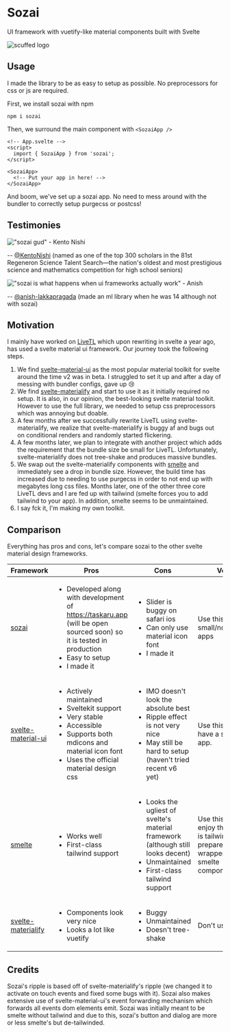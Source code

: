 # Sozai

UI framework with vuetify-like material components built with Svelte

![scuffed logo](https://user-images.githubusercontent.com/50760816/156042159-65aa794f-38bc-4cbc-9848-59063e4eeca7.png)

## Usage

I made the library to be as easy to setup as possible. No preprocessors for css or js are required.

First, we install sozai with npm

```
npm i sozai
```

Then, we surround the main component with `<SozaiApp />`

```svelte
<!-- App.svelte -->
<script>
  import { SozaiApp } from 'sozai';
</script>

<SozaiApp>
  <!-- Put your app in here! -->
</SozaiApp>
```

And boom, we've set up a sozai app. No need to mess around with the bundler to correctly setup purgecss or postcss!

## Testimonies

!["sozai gud" - Kento Nishi](https://user-images.githubusercontent.com/50760816/156039788-95cc8261-bf76-42e2-bfd7-24aee908a3f8.png)

-- [@KentoNishi](https://github.com/KentoNishi) (named as one of the top 300 scholars in the 81st Regeneron Science Talent Search—the nation's oldest and most prestigious science and mathematics competition for high school seniors)

!["sozai is what happens when ui frameworks actually work" - Anish](https://user-images.githubusercontent.com/50760816/156287622-f14e9b2e-f980-4ddb-be77-a9b77c90e089.png)

-- [@anish-lakkapragada](https://github.com/anish-lakkapragada/) (made an ml library when he was 14 although not with sozai)



## Motivation

I mainly have worked on [LiveTL](https://github.com/LiveTL/LiveTL) which upon rewriting in svelte a year ago, has used a svelte material ui framework. Our journey took the following steps.

1. We find [svelte-material-ui](https://github.com/hperrin/svelte-material-ui) as the most popular material toolkit for svelte around the time v2 was in beta. I struggled to set it up and after a day of messing with bundler configs, gave up 😢
2. We find [svelte-materialify](https://github.com/TheComputerM/svelte-materialify) and start to use it as it initially required no setup. It is also, in our opinion, the best-looking svelte material toolkit. However to use the full library, we needed to setup css preprocessors which was annoying but doable.
3. A few months after we successfully rewrite LiveTL using svelte-materialify, we realize that svelte-materialify is buggy af and bugs out on conditional renders and randomly started flickering.
4. A few months later, we plan to integrate with another project which adds the requirement that the bundle size be small for LiveTL. Unfortunately, svelte-materialify does not tree-shake and produces massive bundles.
5. We swap out the svelte-materialify components with [smelte](https://github.com/matyunya/smelte) and immediately see a drop in bundle size. However, the build time has increased due to needing to use purgecss in order to not end up with megabytes long css files. Months later, one of the other three core LiveTL devs and I are fed up with tailwind (smelte forces you to add tailwind to your app). In addition, smelte seems to be unmaintained.
6. I say fck it, I'm making my own toolkit.

## Comparison

Everything has pros and cons, let's compare sozai to the other svelte material design frameworks.

|Framework | Pros | Cons | Verdict |
|----------|------|------|---------|
| [sozai](https://github.com/r2dev2/sozai) | <ul><li>Developed along with development of https://taskaru.app (will be open sourced soon) so it is tested in production</li> <li>Easy to setup</li> <li>I made it</li></ul> | <ul><li>Slider is buggy on safari ios</li> <li>Can only use material icon font</li> <li>I made it</li></ul> | Use this in small/nonimportant apps |
| [svelte-material-ui](https://github.com/hperrin/svelte-material-ui) | <ul><li>Actively maintained</li> <li>Sveltekit support</li> <li>Very stable</li> <li>Accessible</li> <li>Supports both mdicons and material icon font</li> <li>Uses the official material design css</li></ul> | <ul><li>IMO doesn't look the absolute best</li> <li>Ripple effect is not very nice</li> <li>May still be hard to setup (haven't tried recent v6 yet)</li> | Use this if you have a serious app. |
| [smelte](https://github.com/matyunya/smelte) | <ul><li>Works well</li> <li>First-class tailwind support</li></ul> | <ul><li>Looks the ugliest of svelte's material framework (although still looks decent)</li> <li>Unmaintained</li> <li>First-class tailwind support</li></ul> | Use this if you enjoy the pain that is tailwind but be prepared to write wrappers around smelte components. |
| [svelte-materialify](https://github.com/TheComputerM/svelte-materialify) | <ul><li>Components look very nice</li> <li>Looks a lot like vuetify</li></ul> | <ul><li>Buggy</li> <li>Unmaintained</li> <li>Doesn't tree-shake</li></ul> | Don't use at all. |
  
 ## Credits
  
 Sozai's ripple is based off of svelte-materialify's ripple (we changed it to activate on touch events and fixed some bugs with it). Sozai also makes extensive use of svelte-material-ui's event forwarding mechanism which forwards all events dom elements emit. Sozai was initially meant to be smelte without tailwind and due to this, sozai's button and dialog are more or less smelte's but de-tailwinded.
